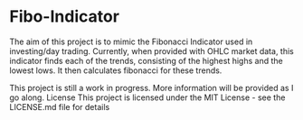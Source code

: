 # Fibo-Indicator
The aim of this project is to mimic the Fibonacci Indicator used in investing/day trading.  Currently, when provided with OHLC market data, this indicator finds each of the trends, consisting of the highest highs and the lowest lows. It then calculates fibonacci for these trends. 

This project is still a work in progress. More information will be provided as I go along.
License
This project is licensed under the MIT License - see the LICENSE.md file for details
